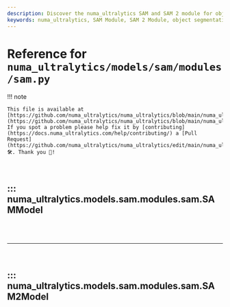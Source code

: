 ```yaml
---
description: Discover the numa_ultralytics SAM and SAM 2 module for object segmentation. Learn about its components, such as image encoders and mask decoders, in this comprehensive guide.
keywords: numa_ultralytics, SAM Module, SAM 2 Module, object segmentation, image encoder, mask decoder, prompt encoder, AI, machine learning
---
```


# Reference for `numa_ultralytics/models/sam/modules/sam.py`

!!! note

    This file is available at [https://github.com/numa_ultralytics/numa_ultralytics/blob/main/numa_ultralytics/models/sam/modules/sam.py](https://github.com/numa_ultralytics/numa_ultralytics/blob/main/numa_ultralytics/models/sam/modules/sam.py). If you spot a problem please help fix it by [contributing](https://docs.numa_ultralytics.com/help/contributing/) a [Pull Request](https://github.com/numa_ultralytics/numa_ultralytics/edit/main/numa_ultralytics/models/sam/modules/sam.py) 🛠️. Thank you 🙏!

<br>

## ::: numa_ultralytics.models.sam.modules.sam.SAMModel

<br><br><hr><br>

## ::: numa_ultralytics.models.sam.modules.sam.SAM2Model

<br><br>
